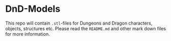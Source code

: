 # DnD-Models
This repo will contain `.stl`-files for Dungeons and Dragon characters, objects, structures etc. Please read the `README.md` and other mark down files for more information.
